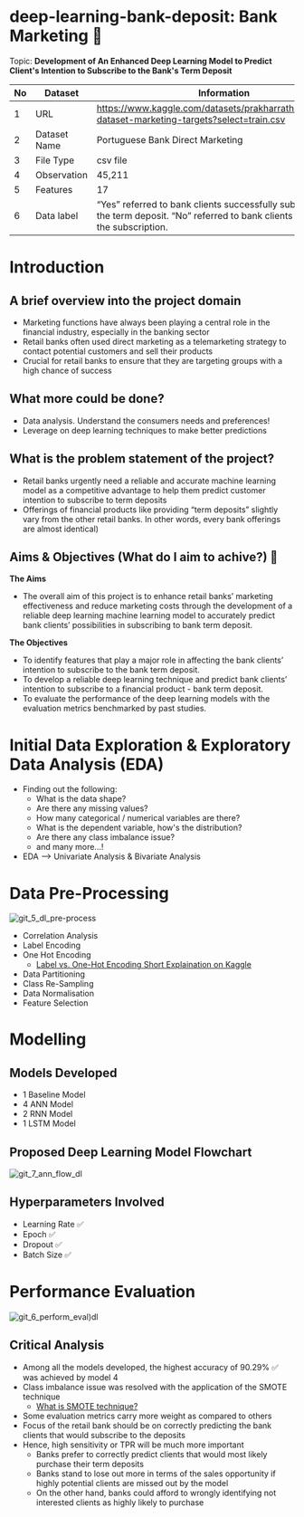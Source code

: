 # deep-learning-bank-deposit: Bank Marketing 🏦

Topic: **Development of An Enhanced Deep Learning Model to Predict Client's Intention to Subscribe to the Bank's Term Deposit**

No | Dataset | Information
--- | --- | --- 
1 | URL | https://www.kaggle.com/datasets/prakharrathi25/banking-dataset-marketing-targets?select=train.csv
2 | Dataset Name | Portuguese Bank Direct Marketing 
3 | File Type | csv file
4 | Observation | 45,211
5 | Features | 17
6 | Data label | “Yes” referred to bank clients successfully subscribing to the term deposit. “No” referred to bank clients that rejected the subscription.

# Introduction
## A brief overview into the project domain
- Marketing functions have always been playing a central role in the financial industry, especially in the banking sector
- Retail banks often used direct marketing as a telemarketing strategy to contact potential customers and sell their products
- Crucial for retail banks to ensure that they are targeting groups with a high chance of success

## What more could be done?
- Data analysis. Understand the consumers needs and preferences!
- Leverage on deep learning techniques to make better predictions

## What is the problem statement of the project?
- Retail banks urgently need a reliable and accurate machine learning model as a competitive advantage to help them predict customer intention to subscribe to term deposits
- Offerings of financial products like providing “term deposits” slightly vary from the other retail banks. In other words, every bank offerings are almost identical)

## Aims & Objectives (What do I aim to achive?) 🌟
**The Aims**
- The overall aim of this project is to enhance retail banks’ marketing effectiveness and reduce marketing costs through the development of a reliable deep learning machine learning model to accurately predict bank clients’ possibilities in subscribing to bank term deposit. 

**The Objectives**
- To identify features that play a major role in affecting the bank clients’ intention to subscribe to the bank term deposit. 
- To develop a reliable deep learning technique and predict bank clients’ intention to subscribe to a financial product - bank term deposit.
- To evaluate the performance of the deep learning models with the evaluation metrics benchmarked by past studies.

# Initial Data Exploration & Exploratory Data Analysis (EDA)
- Finding out the following: 
  - What is the data shape? 
  - Are there any missing values? 
  - How many categorical / numerical variables are there?
  - What is the dependent variable, how's the distribution? 
  - Are there any class imbalance issue? 
  - and many more...!
- EDA --> Univariate Analysis & Bivariate Analysis

# Data Pre-Processing
![git_5_dl_pre-process](https://user-images.githubusercontent.com/116934441/216932602-7027758a-9ba6-4247-b911-c63c1e620f30.png)

- Correlation Analysis
- Label Encoding
- One Hot Encoding
  - [Label vs. One-Hot Encoding Short Explaination on Kaggle](https://www.kaggle.com/getting-started/187540)
- Data Partitioning
- Class Re-Sampling
- Data Normalisation
- Feature Selection

# Modelling
## Models Developed
- 1 Baseline Model
- 4 ANN Model
- 2 RNN Model
- 1 LSTM Model

## Proposed Deep Learning Model Flowchart 
![git_7_ann_flow_dl](https://user-images.githubusercontent.com/116934441/217275836-c7187894-b789-437c-b155-70ea8a8b35bc.png)

## Hyperparameters Involved
- Learning Rate ✅
- Epoch ✅
- Dropout ✅
- Batch Size ✅

# Performance Evaluation
![git_6_perform_eval)dl](https://user-images.githubusercontent.com/116934441/216936051-bd8b7058-385c-460f-baaa-5db28bd8267f.png)

## Critical Analysis
- Among all the models developed, the highest accuracy of 90.29% ✅ was achieved by model 4 
- Class imbalance issue was resolved with the application of the SMOTE technique
  - [What is SMOTE technique?](https://towardsdatascience.com/smote-fdce2f605729)
- Some evaluation metrics carry more weight as compared to others
- Focus of the retail bank should be on correctly predicting the bank clients that would subscribe to the deposits 
- Hence, high sensitivity or TPR will be much more important
  - Banks prefer to correctly predict clients that would most likely purchase their term deposits
  - Banks stand to lose out more in terms of the sales opportunity if highly potential clients are missed out by the model 
  - On the other hand, banks could afford to wrongly identifying not interested clients as highly likely to purchase





